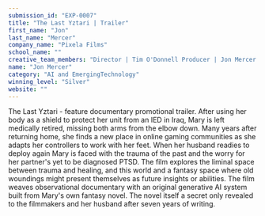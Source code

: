 ```yaml
---
submission_id: "EXP-0007"
title: "The Last Yztari | Trailer"
first_name: "Jon"
last_name: "Mercer"
company_name: "Pixela Films"
school_name: ""
creative_team_members: "Director | Tim O'Donnell Producer | Jon Mercer Cinematography by Jon Mercer and Tim O'Donnell AI Systematics | Sam Oldmeadow Editor | Sam Oldmeadow Written by Mary Dague and Pixela Films"
name: "Jon Mercer"
category: "AI and EmergingTechnology"
winning_level: "Silver"
website: ""
---
```


The Last Yztari - feature documentary promotional trailer. After using her body as a shield to protect her unit from an IED in Iraq, Mary is left medically retired, missing both arms from the elbow down. Many years after returning home, she finds a new place in online gaming communities as she adapts her controllers to work with her feet. When her husband readies to deploy again Mary is faced with the trauma of the past and the worry for her partner's yet to be diagnosed PTSD. The film explores the liminal space between trauma and healing, and this world and a fantasy space where old woundings might present themselves as future insights or abilities. The film weaves observational documentary with an original generative AI system built from Mary's own fantasy novel. The novel itself a secret only revealed to the filmmakers and her husband after seven years of writing.
